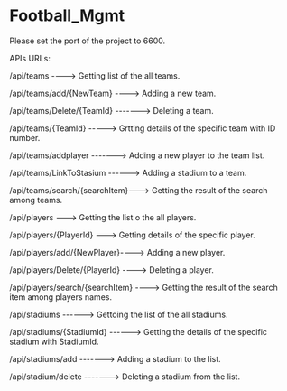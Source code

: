 # Football_Mgmt
Please set the port of the project to 6600. 

APIs URLs:

/api/teams ---->                     Getting list of the all teams.

/api/teams/add/{NewTeam} ---->           Adding a new team.

/api/teams/Delete/{TeamId} ------->        Deleting a team.

/api/teams/{TeamId}   ----->        Grtting details of the specific team with ID number.

/api/teams/addplayer ------->               Adding a new player to the team list.

/api/teams/LinkToStasium  ------>          Adding a stadium to a team. 

/api/teams/search/{searchItem}--->   Getting the result of the search among teams.



/api/players   --->                    Getting the list o the all players.

/api/players/{PlayerId}  --->          Getting details of the specific player.

/api/players/add/{NewPlayer}---->         Adding a new player.

/api/players/Delete/{PlayerId}   ---->      Deleting a player.

/api/players/search/{searchItem} ----> Getting the result of the search item among players names.


/api/stadiums ------>            Gettoing the list of the all stadiums.

/api/stadiums/{StadiumId} ------>    Getting the details of the specific stadium with StadiumId.

/api/stadiums/add ------->          Adding a stadium to the list. 

/api/stadium/delete ------->      Deleting a stadium from the list.



